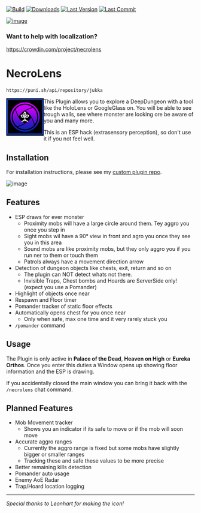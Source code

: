 [![Build](https://github.com/Jukkales/NecroLens/actions/workflows/build-plugin.yml/badge.svg)](https://github.com/Jukkales/NecroLens/actions/workflows/build-plugin.yml)
[![Downloads](https://img.shields.io/badge/dynamic/json?url=https%3A%2F%2Fpuni.sh%2Fapi%2Frepository%2Fjukka&query=%24%5B0%5D.DownloadCount&label=Downloads&color=4DC71F
)]()
[![Last Version](https://img.shields.io/badge/dynamic/json?url=https%3A%2F%2Fpuni.sh%2Fapi%2Frepository%2Fjukka&query=%24%5B0%5D.AssemblyVersion&label=release
)]()
[![Last Commit](https://img.shields.io/github/last-commit/Jukkales/NecroLens)]()

[![image](https://discordapp.com/api/guilds/1001823907193552978/embed.png?style=banner2)](https://discord.gg/Zzrcc8kmvy)

### Want to help with localization?
https://crowdin.com/project/necrolens

# NecroLens
```
https://puni.sh/api/repository/jukka
```

<img src="https://raw.githubusercontent.com/Jukkales/NecroLens/main/icon.png" width="100" height="100" align="left">

This Plugin allows you to explore a DeepDungeon with a tool like the HoloLens or GoogleGlass on.
You will be able to see trough walls, see where monster are looking ore be aware of you and many more.

This is an ESP hack (extrasensory perception), so don't use it if you not feel well.

## Installation
For installation instructions, please see my [custom plugin repo](https://github.com/Jukkales/DalamudPlugins).

![image](screen.png)

## Features
 - ESP draws for ever monster
   - Proximity mobs will have a large circle around them. Tey aggro you once you step in
   - Sight mobs wil have a 90° view in front and agro you once they see you in this area
   - Sound mobs are like proximity mobs, but they only aggro you if you run ner to them or touch them
   - Patrols always have a movement direction arrow
 - Detection of dungeon objects like chests, exit, return and so on
   - The plugin can NOT detect whats not there. 
   - Invisible Traps, Chest bombs and Hoards are ServerSide only! (expect you use a Pomander)
 - Highlight of objects once near
 - Respawn and Floor timer
 - Pomander tracker of static floor effects
 - Automatically opens chest for you once near
   - Only when safe, max one time and it very rarely stuck you 
 - `/pomander` command

## Usage
The Plugin is only active in **Palace of the Dead**, **Heaven on High** or **Eureka Orthos**. Once you enter this duties a Window opens up showing floor information and the ESP is drawing.

If you accidentally closed the main window you can bring it back with the `/necrolens` chat command.

## Planned Features
 - Mob Movement tracker
   - Shows you an indicator if its safe to move or if the mob will soon move
 - Accurate aggro ranges
   - Currently the aggro range is fixed but some mobs have slightly bigger or smaller ranges
   - Tracking these and safe these values to be more precise
 - Better remaining kills detection
 - Pomander auto usage
 - Enemy AoE Radar
 - Trap/Hoard location logging

---
_Special thanks to Leonhart for making the icon!_

